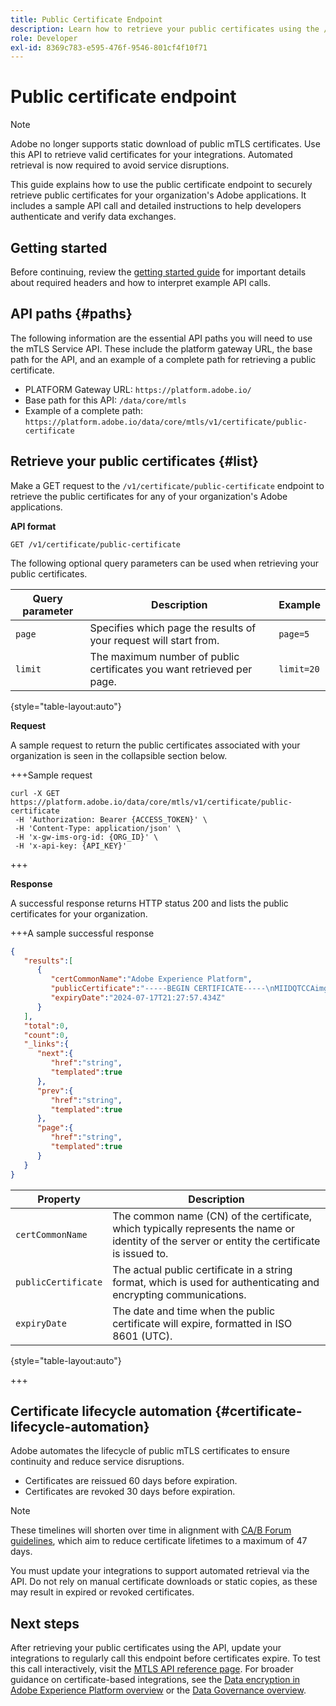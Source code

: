 ```yaml
---
title: Public Certificate Endpoint
description: Learn how to retrieve your public certificates using the /public-certificate endpoint of the MTLS Service API.
role: Developer
exl-id: 8369c783-e595-476f-9546-801cf4f10f71
---
```

# Public certificate endpoint

>[!NOTE]
>
>Adobe no longer supports static download of public mTLS certificates. Use this API to retrieve valid certificates for your integrations. Automated retrieval is now required to avoid service disruptions.

This guide explains how to use the public certificate endpoint to securely retrieve public certificates for your organization's Adobe applications. It includes a sample API call and detailed instructions to help developers authenticate and verify data exchanges.

## Getting started

Before continuing, review the [getting started guide](./getting-started.md) for important details about required headers and how to interpret example API calls.

## API paths {#paths}

The following information are the essential API paths you will need to use the mTLS Service API. These include the platform gateway URL, the base path for the API, and an example of a complete path for retrieving a public certificate.

- PLATFORM Gateway URL: `https://platform.adobe.io/`
- Base path for this API: `/data/core/mtls`
- Example of a complete path: `https://platform.adobe.io/data/core/mtls/v1/certificate/public-certificate`

## Retrieve your public certificates {#list}

Make a GET request to the `/v1/certificate/public-certificate` endpoint to retrieve the public certificates for any of your organization's Adobe applications.

**API format**

```http
GET /v1/certificate/public-certificate
```

The following optional query parameters can be used when retrieving your public certificates.

| Query parameter | Description | Example |
| --------------- | ----------- | ------- |
| `page` | Specifies which page the results of your request will start from. | `page=5` |
| `limit` | The maximum number of public certificates you want retrieved per page. | `limit=20` |

{style="table-layout:auto"}

**Request**

A sample request to return the public certificates associated with your organization is seen in the collapsible section below.

+++Sample request

```shell
curl -X GET https://platform.adobe.io/data/core/mtls/v1/certificate/public-certificate
 -H 'Authorization: Bearer {ACCESS_TOKEN}' \
 -H 'Content-Type: application/json' \
 -H 'x-gw-ims-org-id: {ORG_ID}' \
 -H 'x-api-key: {API_KEY}' 
```

+++

**Response**

A successful response returns HTTP status 200 and lists the public certificates for your organization.

+++A sample successful response

```json
{
   "results":[
      {
         "certCommonName":"Adobe Experience Platform",
         "publicCertificate":"-----BEGIN CERTIFICATE-----\nMIIDQTCCAimgAwIBAgITBmyfACAfma......KJY5u89CjAwj\n-----END CERTIFICATE-----",
         "expiryDate":"2024-07-17T21:27:57.434Z"
      }
   ],
   "total":0,
   "count":0,
   "_links":{
      "next":{
         "href":"string",
         "templated":true
      },
      "prev":{
         "href":"string",
         "templated":true
      },
      "page":{
         "href":"string",
         "templated":true
      }
   }
}
```

| Property  |  Description |
| --- | --- |
| `certCommonName` | The common name (CN) of the certificate, which typically represents the name or identity of the server or entity the certificate is issued to.|
| `publicCertificate` | The actual public certificate in a string format, which is used for authenticating and encrypting communications.|
| `expiryDate` | The date and time when the public certificate will expire, formatted in ISO 8601 (UTC).|

{style="table-layout:auto"}

+++

## Certificate lifecycle automation {#certificate-lifecycle-automation}

Adobe automates the lifecycle of public mTLS certificates to ensure continuity and reduce service disruptions.

- Certificates are reissued 60 days before expiration.
- Certificates are revoked 30 days before expiration.

>[!NOTE]
>
>These timelines will shorten over time in alignment with [CA/B Forum guidelines](https://www.digicert.com/blog/tls-certificate-lifetimes-will-officially-reduce-to-47-days), which aim to reduce certificate lifetimes to a maximum of 47 days.

You must update your integrations to support automated retrieval via the API. Do not rely on manual certificate downloads or static copies, as these may result in expired or revoked certificates.

## Next steps

After retrieving your public certificates using the API, update your integrations to regularly call this endpoint before certificates expire. To test this call interactively, visit the [MTLS API reference page](https://developer.adobe.com/experience-platform-apis/references/mtls-service/). For broader guidance on certificate-based integrations, see the [Data encryption in Adobe Experience Platform overview](../../landing/governance-privacy-security/encryption) or the [Data Governance overview](../home.md).
